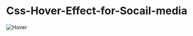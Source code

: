 # Css-Hover-Effect-for-Socail-media
![Hover](https://user-images.githubusercontent.com/78493976/126896740-08a462cc-ddb0-4c22-95ad-54c9af9475cd.jpg)

